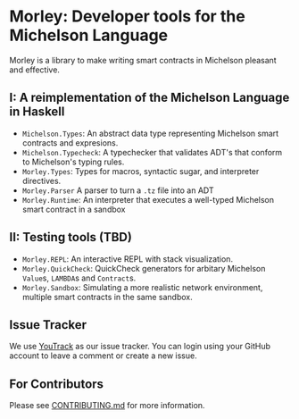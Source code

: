 # Morley: Developer tools for the Michelson Language

Morley is a library to make writing smart contracts in Michelson pleasant and
effective.

## I: A reimplementation of the Michelson Language in Haskell

- `Michelson.Types`: An abstract data type representing Michelson smart
  contracts and expresions.
- `Michelson.Typecheck`: A typechecker that validates ADT's that conform to
  Michelson's typing rules.
- `Morley.Types`: Types for macros, syntactic sugar, and interpreter directives.
- `Morley.Parser` A parser to turn a `.tz` file into an ADT
- `Morley.Runtime`: An interpreter that executes a well-typed Michelson smart
  contract in a sandbox

## II: Testing tools (TBD)

- `Morley.REPL`: An interactive REPL with stack visualization.
- `Morley.QuickCheck`: QuickCheck generators for arbitary Michelson `Value`s,
  `LAMBDA`s and `Contract`s.
- `Morley.Sandbox`: Simulating a more realistic network environment, multiple
   smart contracts in the same sandbox.

## Issue Tracker

We use [YouTrack](https://issues.serokell.io/issues/TM) as our issue
tracker. You can login using your GitHub account to leave a comment or
create a new issue.

## For Contributors

Please see [CONTRIBUTING.md](CONTRIBUTING.md) for more information.
